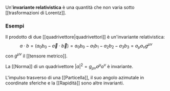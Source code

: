 Un'**invariante relativistica** è una quantità che non varia sotto [[trasformazioni di Lorentz]].
### Esempi
Il prodotto di due [[quadrivettore|quadrivettori]] è un'invariante relativistica:
$$a\cdot b=(a_{0}b_{0}-\vec{a}\cdot\vec{b})=a_{0}b_{0}-a_{1}b_{1}-a_{2}b_{2}-a_{3}b_{3}=a_{\mu}a_{\nu}g^{\mu\nu}$$
con $g^{\mu\nu}$ il [[tensore metrico]].

La [[Norma]] di un quadrivettore $|a|^{2}=g_{\mu\nu}a^{\mu}a^{\nu}$ è invariante.

L'impulso trasverso di una [[Particella]], il suo angolo azimutale in coordinate sferiche e la [[Rapidità]] sono altre invarianti.